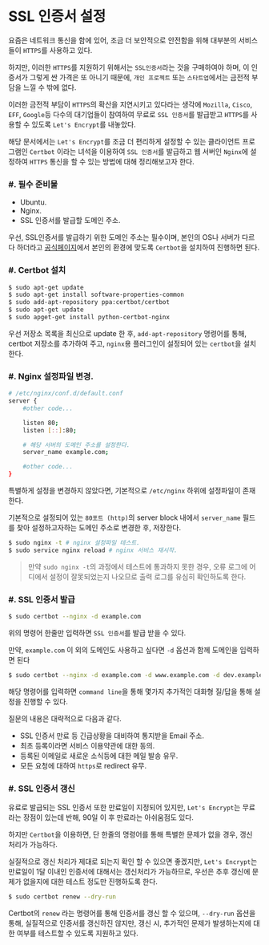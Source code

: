 # SSL 인증서 설정

요즘은 네트워크 통신을 함에 있어, 조금 더 보안적으로 안전함을 위해 대부분의 서비스들이 `HTTPS`를 사용하고 있다.


하지만, 이러한 `HTTPS`를 지원하기 위해서는 `SSL인증서`라는 것을 구매하여야 하며, 이 인증서가 그렇게 싼 가격은 또 아니기 때문에, `개인 프로젝트` 또는 `스타트업`에서는 금전적 부담을 느낄 수 밖에 없다.

이러한 금전적 부담이 `HTTPS`의 확산을 지연시키고 있다라는 생각에 `Mozilla`, `Cisco`, `EFF`, `Google`등 다수의 대기업들이 참여하여 무료로 `SSL 인증서`를 발급받고 `HTTPS`를 사용할 수 있도록 `Let's Encrypt`를 내놓았다.

해당 문서에서는 `Let's Encrypt`를 조금 더 편리하게 설정할 수 있는 클라이언트 프로그램인 `Certbot` 이라는 녀석을 이용하여 `SSL 인증서`를 발급하고 웹 서버인 `Nginx`에 설정하여 `HTTPS` 통신을 할 수 있는 방법에 대해 정리해보고자 한다.

### \#. 필수 준비물
* Ubuntu.
* Nginx.
* SSL 인증서를 발급할 도메인 주소.

우선, SSL인증서를 발급하기 위한 도메인 주소는 필수이며, 본인의 OS나 서버가 다르다 하더라고 [공식페이지][certbot]에서 본인의 환경에 맞도록 `Certbot`을 설치하여 진행하면 된다.

### \#. Certbot 설치
``` bash
$ sudo apt-get update
$ sudo apt-get install software-properties-common
$ sudo add-apt-repository ppa:certbot/certbot
$ sudo apt-get update
$ sudo apget-get install python-certbot-nginx
```

우선 저장소 목록을 최신으로 update 한 후, `add-apt-repository` 명령어를 통해, certbot 저장소를 추가하여 주고, `nginx`용 플러그인이 설정되어 있는 `certbot`을 설치한다.

### \#. Nginx 설정파일 변경.
``` bash
# /etc/nginx/conf.d/default.conf
server {
    #other code...

    listen 80;
    listen [::]:80;

    # 해당 서버의 도메인 주소를 설정한다.
    server_name example.com;

    #other code...
}
```
특별하게 설정을 변경하지 않았다면, 기본적으로 `/etc/nginx` 하위에 설정파일이 존재한다.

기본적으로 설정되어 있는 `80포트 (http)`의 server block 내에서 `server_name` 필드를 찾아 설정하고자하는 도메인 주소로 변경한 후, 저장한다.

``` bash
$ sudo nginx -t # nginx 설정파일 테스트.
$ sudo service nginx reload # nginx 서비스 재시작.
```
> 만약 `sudo nginx -t`의 과정에서 테스트에 통과하지 못한 경우, 오류 로그에 어디에서 설정이 잘못되었는지 나오므로 출력 로그를 유심히 확인하도록 한다.

### \#. SSL 인증서 발급
``` bash
$ sudo certbot --nginx -d example.com
```
위의 명령어 한줄만 입력하면 `SSL 인증서`를 발급 받을 수 있다.

만약, `example.com` 이 외의 도메인도 사용하고 싶다면 `-d` 옵션과 함께 도메인을 입력하면 된다

``` bash
$ sudo certbot --nginx -d example.com -d www.example.com -d dev.examplecom ...
```

해당 명령어를 입력하면 `command line`을 통해 몇가지 추가적인 대화형 질/답을 통해 설정을 진행할 수 있다.

질문의 내용은 대략적으로 다음과 같다.
* SSL 인증서 만료 등 긴급상황을 대비하여 통지받을 Email 주소.
* 최초 등록이라면 서비스 이용약관에 대한 동의.
* 등록된 이메일로 새로운 소식등에 대한 메일 발송 유무.
* 모든 요청에 대하여 `https`로 redirect 유무.

### \#. SSL 인증서 갱신
유료로 발급되는 SSL 인증서 또한 만료일이 지정되어 있지만, `Let's Encrypt`는 무료라는 장점이 있는데 반해, 90일 이 후 만료라는 아쉬움점도 있다.

하지만 `Certbot`을 이용하면, 단 한줄의 명령어를 통해 특별한 문제가 없을 경우, 갱신 처리가 가능하다.

실질적으로 갱신 처리가 제대로 되는지 확인 할 수 있으면 좋겠지만, `Let's Encrypt`는 만료일이 1달 이내인 인증서에 대해서는 갱신처리가 가능하므로, 우선은 추후 갱신에 문제가 없을지에 대한 테스트 정도만 진행하도록 한다.

``` bash
$ sudo certbot renew --dry-run
```

Certbot의 `renew` 라는 명령어를 통해 인증서를 갱신 할 수 있으며, `--dry-run` 옵션을 통해, 실질적으로 인증서를 갱신하진 않지만, 갱신 시, 추가적인 문제가 발생하는지에 대한 여부를 테스트할 수 있도록 지원하고 있다.

[certbot]: https://certbot.eff.org/